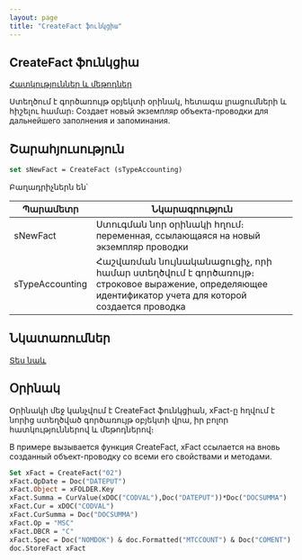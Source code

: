 ```yaml
---
layout: page
title: "CreateFact ֆունկցիա"
---
```


## CreateFact ֆունկցիա

[Հատկություններ և մեթոդներ](../../Asfact.html)

Ստեղծում է գործառույթ օբյեկտի  օրինակ, հետագա լրացումների և հիշելու համար։
Создает новый экземпляр объекта-проводки для дальнейшего заполнения и запоминания.


## Շարահյուսություն

```vb
set sNewFact = CreateFact (sTypeAccounting)
```

Բաղադրիչներն են՝


| Պարամետր | Նկարագրություն |
|--|--|
| sNewFact | Ստուգման նոր օրինակի հղում։ переменная, ссылающаяся на новый экземпляр проводки |
| sTypeAccounting | Հաշվառման նույնականացուցիչ, որի համար ստեղծվում է գործառույթ։ строковое выражение, определяющее идентификатор учета для которой создается проводка |


## Նկատառումներ

[Տես նաև](../../../constructors.html)


## Օրինակ

Օրինակի մեջ կանչվում է CreateFact ֆունկցիան, xFact-ը հղվում է նորից ստեղծված գործառույթ օբյեկտի   վրա, իր բոլոր հատկություններով և մեթոդներով։

В примере вызывается функция CreateFact, xFact ссылается на вновь созданный объект-проводку со всеми его свойствами и методами. 

```vb
Set xFact = CreateFact("02")
xFact.OpDate = Doc("DATEPUT")
xFact.Object = xFOLDER.Key
xFact.Summa = CurValue(xDOC("CODVAL"),Doc("DATEPUT"))*Doc("DOCSUMMA")
xFact.Cur = xDOC("CODVAL")
xFact.CurSumma = Doc("DOCSUMMA")
xFact.Op = "MSC"
xFact.DBCR = "C"
xFact.Spec = Doc("NOMDOK") & doc.Formatted("MTCCOUNT") & Doc("COMENT") 
doc.StoreFact xFact
```
 